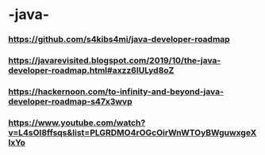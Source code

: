 # -java-

### https://github.com/s4kibs4mi/java-developer-roadmap

### https://javarevisited.blogspot.com/2019/10/the-java-developer-roadmap.html#axzz6lULyd8oZ

### https://hackernoon.com/to-infinity-and-beyond-java-developer-roadmap-s47x3wvp

### https://www.youtube.com/watch?v=L4sOI8ffsqs&list=PLGRDMO4rOGcOirWnWTOyBWguwxgeXlxYo
